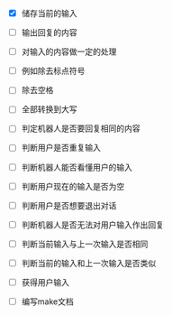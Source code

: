 <!--
 * @Author: MomoTori
 * @Date: 2022-04-09 15:18:40
 * @LastEditors: MomoTori
 * @LastEditTime: 2022-04-21 10:44:29
 * @FilePath: \ChattingBot\doc\基础IO内容.md
 * @Description: 
 * Copyright (c) 2022 by MomoTori, All Rights Reserved. 
-->
- [x] 储存当前的输入
- [ ] 输出回复的内容
- [ ] 对输入的内容做一定的处理
- [ ] 例如除去标点符号
- [ ] 除去空格
- [ ] 全部转换到大写
- [ ] 判定机器人是否要回复相同的内容
- [ ] 判断用户是否重复输入
- [ ] 判断机器人能否看懂用户的输入
- [ ] 判断用户现在的输入是否为空
- [ ] 判断用户是否想要退出对话
- [ ] 判断机器人是否无法对用户输入作出回复
- [ ] 判断当前输入与上一次输入是否相同
- [ ] 判断当前的输入和上一次输入是否类似
- [ ] 获得用户输入

- [ ] 编写make文档